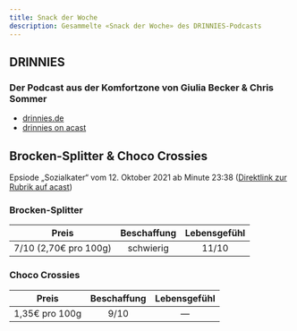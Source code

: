 ```yaml
---
title: Snack der Woche
description: Gesammelte «Snack der Woche» des DRINNIES-Podcasts
---
```

## DRINNIES
### Der Podcast aus der Komfortzone von Giulia Becker & Chris Sommer
* [drinnies.de](https://drinnies.de/)
* [drinnies on acast](https://play.acast.com/s/drinnies)

## Brocken-Splitter & Choco Crossies
Epsiode „Sozialkater“ vom 12. Oktober 2021 ab Minute 23:38 ([Direktlink zur Rubrik auf acast](https://play.acast.com/s/686e98a6-24b8-4ca4-98bb-16ef4ade7aed/616439850f8c430012cc7a0a?seek=1418))

### Brocken-Splitter
|Preis|Beschaffung|Lebensgefühl|
|:---:|:---:|:---:|
|7/10 (2,70€ pro 100g)|schwierig|11/10|

### Choco Crossies
|Preis|Beschaffung|Lebensgefühl|
|:---:|:---:|:---:|
|1,35€ pro 100g|9/10|—|
